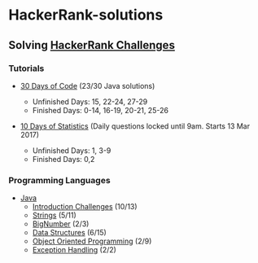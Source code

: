 # HackerRank-solutions

## Solving [HackerRank Challenges](https://www.hackerrank.com/)

### Tutorials
* [30 Days of Code](https://www.hackerrank.com/domains/tutorials/30-days-of-code) (23/30 Java solutions)
  * Unfinished Days: 15, 22-24, 27-29
  * Finished Days: 0-14, 16-19, 20-21, 25-26

* [10 Days of Statistics](https://www.hackerrank.com/domains/tutorials/10-days-of-statistics) (Daily questions locked until 9am. Starts 13 Mar 2017)
  * Unfinished Days: 1, 3-9
  * Finished Days: 0,2

### Programming Languages
* [Java](https://www.hackerrank.com/domains/java/)
  * [Introduction Challenges](https://www.hackerrank.com/domains/java/java-introduction/) (10/13)
  * [Strings](https://www.hackerrank.com/domains/java/java-strings/) (5/11)
  * [BigNumber](https://www.hackerrank.com/domains/java/bignumber) (2/3)
  * [Data Structures](https://www.hackerrank.com/domains/java/java-data-structure/) (6/15)
  * [Object Oriented Programming](https://www.hackerrank.com/domains/java/oop/) (2/9)
  * [Exception Handling](https://www.hackerrank.com/domains/java/handling-exceptions) (2/2)
